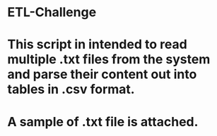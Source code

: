 # ETL-Challenge

# This script in intended to read multiple .txt files from the system and parse their content out into tables in .csv format.
# A sample of .txt file is attached.
